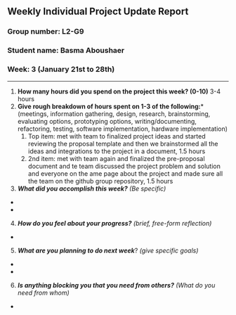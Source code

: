## Weekly Individual Project Update Report
### Group number: L2-G9
### Student name: Basma Aboushaer
### Week: 3 (January 21st to 28th)
___
1. **How many hours did you spend on the project this week? (0-10)**
3-4 hours
2. **Give rough breakdown of hours spent on 1-3 of the following:***
   (meetings, information gathering, design, research, brainstorming, evaluating options, prototyping options, writing/documenting, refactoring, testing, software implementation, hardware implementation)
   1. Top item: met with team to finalized project ideas and started reviewing the proposal template and then we brainstormed all the ideas and integrations to the project in a document, 1.5 hours
   2. 2nd item: met with team again and finalized the pre-proposal document and te team discussed the project problem and solution and everyone on the ame page about the project and made sure all the team on the github group repository, 1.5 hours
3. ***What did you accomplish this week?*** _(Be specific)_
  - 
  - 
4. ***How do you feel about your progress?*** _(brief, free-form reflection)_
  - 
5. ***What are you planning to do next week***? _(give specific goals)_
  - 
  - 
6. ***Is anything blocking you that you need from others?*** _(What do you need from whom)_
  - 


